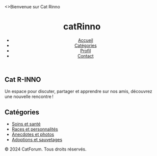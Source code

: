 <!DOCTYPE html>
<html lang="fr">
<head>
    <meta charset="UTF-8">
    <meta name="viewport" content="width=device-width, initial-scale=1.0">
    <>Bienvenue sur Cat Rinno</>
    <link rel="stylesheet" href="style.css">
</head>
<body>
    <header>
        <h1> catRinno</h1>
        <nav>
            <ul>
                <li><a href="#home">Accueil</a></li>
                <li><a href="#categories">Catégories</a></li>
                <li><a href="#profile">Profil</a></li>
                <li><a href="#contact">Contact</a></li>
            </ul>
        </nav>
    </header>
    <section id="home">
        <h2>Cat R-INNO</h2>
        <p>Un espace pour discuter, partager et apprendre sur nos amis, découvrez une nouvelle rencontre !</p>
    </section>
    <section id="categories">
        <h2>Catégories</h2>
        <ul>
            <li><a href="#">Soins et santé</a></li>
            <li><a href="#">Races et personnalités</a></li>
            <li><a href="#">Anecdotes et photos</a></li>
            <li><a href="#">Adoptions et sauvetages</a></li>
        </ul>
    </section>
    <footer>
        <p>&copy; 2024 CatForum. Tous droits réservés.</p>
    </footer>
</body>
</html>
